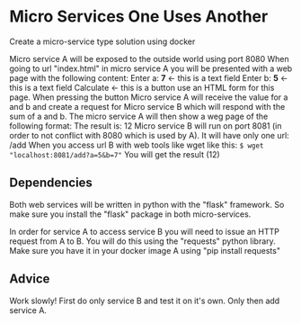 # Micro Services One Uses Another

Create a micro-service type solution using docker

Micro service A will be exposed to the outside world using port 8080
When going to url "index.html" in micro service A you will be presented with a web page
with the following content:
        Enter a: ____7____ <- this is a text field
        Enter b: ____5____ <- this is a text field
        Calculate <- this is a button
use an HTML form for this page.
When pressing the button Micro service A will receive the value for a and b
and create a request for Micro service B which will respond with the sum
of a and b.
The micro service A will then show a weg page of the following format:
        The result is: 12
Micro service B will run on port 8081 (in order to not conflict with 8080 which is used by A).
It will have only one url: /add
When you access url B with web tools like wget like this:
    `$ wget "localhost:8081/add?a=5&b=7"`
You will get the result (12)

## Dependencies
Both web services will be written in python with the "flask" framework.
So make sure you install the "flask" package in both micro-services.

In order for service A to access service B you will need to issue an HTTP
request from A to B. You will do this using the "requests" python library.
Make sure you have it in your docker image A using "pip install requests"

## Advice
Work slowly! First do only service B and test it on it's own.
Only then add service A.
